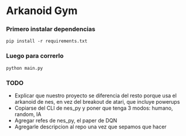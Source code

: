 # Arkanoid Gym

### Primero instalar dependencias
`pip install -r requirements.txt`

### Luego para correrlo
`python main.py`

### TODO
- Explicar que nuestro proyecto se diferencia del resto porque usa el arkanoid de nes, en vez del breakout de atari, que incluye powerups
- Copiarse del CLI de nes_py y poner que tenga 3 modos: humano, random, IA
- Agregar refes de nes_py, el paper de DQN
- Agregarle descripcion al repo una vez que sepamos que hacer

